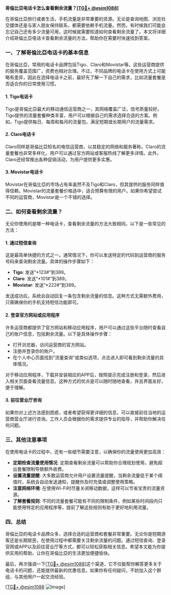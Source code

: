 **哥倫比亞电话卡怎么查看剩余流量？[[TG💪+ @esim1088](https://t.me/s/esim1088)]**

在哥倫比亞旅行或者生活，手机流量是非常重要的资源。无论是查询地图、浏览社交媒体还是与家人朋友保持联系，都需要依赖手机流量。然而，有时候我们可能会忘记自己还有多少流量可用，这时候就需要知道如何查看剩余流量了。本文将详细介绍哥倫比亞电话卡查看剩余流量的方法，帮助你在需要时快速找到答案。

### 一、了解哥倫比亞电话卡的基本信息

在哥倫比亞，常用的电话卡品牌包括Tigo、Claro和Movistar等。这些运营商提供的服务覆盖范围广，资费也相对合理。不过，不同品牌的电话卡在使用方式上可能略有差异，因此在选择电话卡之前，最好先了解一下自己的需求，比如流量套餐是否适合你的日常使用习惯。

#### 1. Tigo电话卡
Tigo是哥倫比亞最大的移动通信运营商之一，其网络覆盖广泛，信号质量较好。Tigo提供的流量套餐种类丰富，用户可以根据自己的需求选择合适的方案。例如，Tigo提供每日、每周和每月的流量包，满足短期或长期用户的流量需求。

#### 2. Claro电话卡
Claro同样是哥倫比亞知名的电信运营商，以其稳定的网络和服务著称。Claro的流量套餐也非常多样化，用户可以通过官方网站或客服热线了解更多详情。此外，Claro还经常推出各种促销活动，为用户提供更多实惠。

#### 3. Movistar电话卡
Movistar在哥倫比亞的市场占有率虽然不及Tigo和Claro，但其提供的服务同样值得信赖。Movistar的流量套餐价格适中，适合预算有限的用户。如果你希望尝试不同的运营商，Movistar是一个不错的选择。

### 二、如何查看剩余流量？

无论你使用的是哪一种电话卡，查看剩余流量的方法大致相同。以下是一些常见的方法：

#### 1. 通过短信查询
这是最简单快捷的方式之一。通常情况下，你可以发送特定的代码到运营商的服务号码来查询剩余流量。具体的操作步骤如下：

- **Tigo**: 发送“*123#”到389。
- **Claro**: 发送“*101#”到389。
- **Movistar**: 发送“*222#”到389。

发送成功后，系统会自动回复一条包含剩余流量的信息。这种方式无需额外费用，只需确保你的手机支持短信功能即可。

#### 2. 登录官方网站或应用程序
许多运营商都提供了官方网站和移动应用程序，用户可以通过这些平台随时查看自己的账户信息，包括剩余流量。以下是具体操作步骤：

- 打开浏览器，访问运营商的官方网站。
- 注册并登录你的账户。
- 在个人中心页面找到“流量查询”或类似选项，点击进入即可看到剩余流量的具体情况。

对于移动应用程序，下载并安装相应的APP后，按照提示完成注册和登录，然后进入相关页面查看流量信息。这种方式的优点是可以随时随地查看，并且界面友好，便于理解。

#### 3. 前往营业厅咨询
如果你对上述方法感到困惑，或者希望获得更详细的信息，可以直接前往当地的运营商营业厅进行咨询。工作人员会根据你的需求提供专业的指导，并帮助你解决任何问题。

### 三、其他注意事项

在使用电话卡的过程中，还有一些细节需要注意，以确保你的流量使用更加高效：

- **定期检查流量使用情况**: 定期查看剩余流量可以帮助你合理规划使用，避免超出套餐限制导致额外收费。
- **设置流量提醒**: 大多数运营商允许用户设置流量提醒，当剩余流量低于某个阈值时，系统会自动发送通知，提醒你及时充值或调整使用策略。
- **注意网络环境**: 在使用Wi-Fi时尽量关闭移动数据，这样可以节省宝贵的流量资源。
- **了解套餐规则**: 不同的流量套餐可能有不同的限制条件，例如某些时间段内只能使用特定的应用程序等，提前了解这些规则有助于更好地利用流量。

### 四、总结

哥倫比亞的电话卡品牌众多，选择合适的运营商和套餐非常重要。无论你是短期游客还是长期居民，在使用过程中都需要关注剩余流量的问题。通过短信查询、登录官网或APP以及前往营业厅等方式，都可以轻松获取相关信息。希望本文能为你提供实用的帮助，让你在哥倫比亞的生活更加便捷愉快。

最后，再次强调一下[[TG💪+ @esim1088](https://t.me/s/esim1088)]这个渠道，它不仅能帮你解答更多关于电话卡的问题，还能提供最新的优惠信息。如果你有任何疑问，不妨加入这个群组，与其他用户一起交流经验。

[[TG💪+ @esim1088](https://t.me/s/esim1088) ![Image](https://i.postimg.cc/4NQfJmqS/Snipaste-2025-05-13-00-14-12.png)]